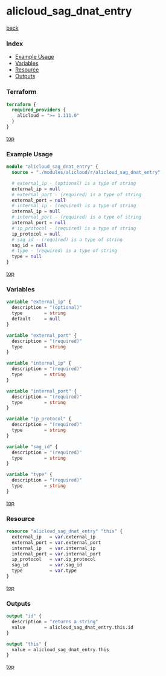 # alicloud_sag_dnat_entry

[back](../alicloud.md)

### Index

- [Example Usage](#example-usage)
- [Variables](#variables)
- [Resource](#resource)
- [Outputs](#outputs)

### Terraform

```terraform
terraform {
  required_providers {
    alicloud = ">= 1.111.0"
  }
}
```

[top](#index)

### Example Usage

```terraform
module "alicloud_sag_dnat_entry" {
  source = "./modules/alicloud/r/alicloud_sag_dnat_entry"

  # external_ip - (optional) is a type of string
  external_ip = null
  # external_port - (required) is a type of string
  external_port = null
  # internal_ip - (required) is a type of string
  internal_ip = null
  # internal_port - (required) is a type of string
  internal_port = null
  # ip_protocol - (required) is a type of string
  ip_protocol = null
  # sag_id - (required) is a type of string
  sag_id = null
  # type - (required) is a type of string
  type = null
}
```

[top](#index)

### Variables

```terraform
variable "external_ip" {
  description = "(optional)"
  type        = string
  default     = null
}

variable "external_port" {
  description = "(required)"
  type        = string
}

variable "internal_ip" {
  description = "(required)"
  type        = string
}

variable "internal_port" {
  description = "(required)"
  type        = string
}

variable "ip_protocol" {
  description = "(required)"
  type        = string
}

variable "sag_id" {
  description = "(required)"
  type        = string
}

variable "type" {
  description = "(required)"
  type        = string
}
```

[top](#index)

### Resource

```terraform
resource "alicloud_sag_dnat_entry" "this" {
  external_ip   = var.external_ip
  external_port = var.external_port
  internal_ip   = var.internal_ip
  internal_port = var.internal_port
  ip_protocol   = var.ip_protocol
  sag_id        = var.sag_id
  type          = var.type
}
```

[top](#index)

### Outputs

```terraform
output "id" {
  description = "returns a string"
  value       = alicloud_sag_dnat_entry.this.id
}

output "this" {
  value = alicloud_sag_dnat_entry.this
}
```

[top](#index)
